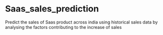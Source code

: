 # Saas_sales_prediction
Predict the sales of Saas product across india using historical sales data by analysing the factors contributing to the increase of sales
